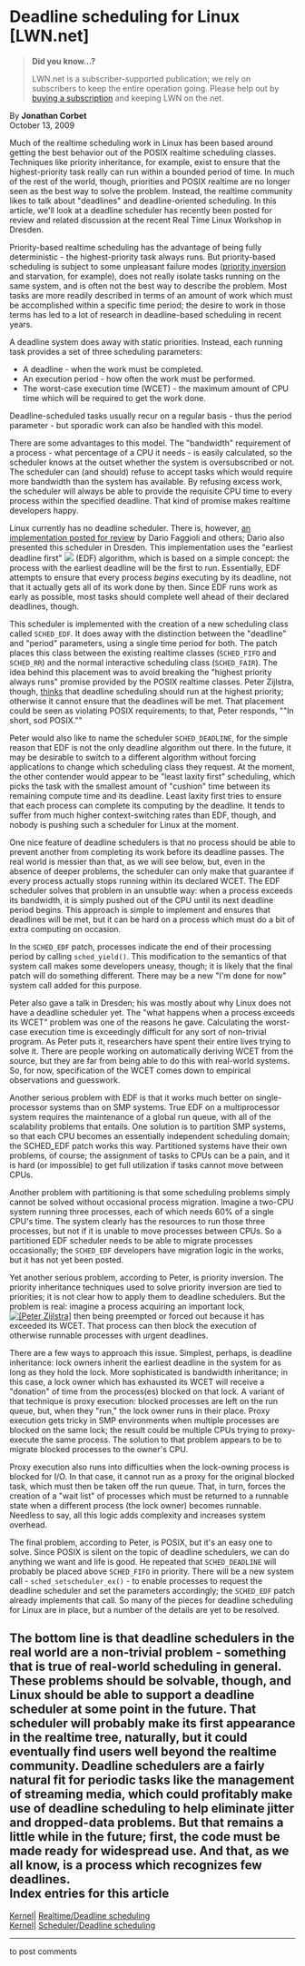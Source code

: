 # Deadline scheduling for Linux [LWN.net]

> **Did you know...?**
> 
> LWN.net is a subscriber-supported publication; we rely on subscribers to keep the entire operation going. Please help out by [buying a subscription](/Promo/nst-nag4/subscribe) and keeping LWN on the net. 

By **Jonathan Corbet**  
October 13, 2009 

Much of the realtime scheduling work in Linux has been based around getting the best behavior out of the POSIX realtime scheduling classes. Techniques like priority inheritance, for example, exist to ensure that the highest-priority task really can run within a bounded period of time. In much of the rest of the world, though, priorities and POSIX realtime are no longer seen as the best way to solve the problem. Instead, the realtime community likes to talk about "deadlines" and deadline-oriented scheduling. In this article, we'll look at a deadline scheduler has recently been posted for review and related discussion at the recent Real Time Linux Workshop in Dresden. 

Priority-based realtime scheduling has the advantage of being fully deterministic - the highest-priority task always runs. But priority-based scheduling is subject to some unpleasant failure modes ([priority inversion](http://en.wikipedia.org/wiki/Priority_inversion) and starvation, for example), does not really isolate tasks running on the same system, and is often not the best way to describe the problem. Most tasks are more readily described in terms of an amount of work which must be accomplished within a specific time period; the desire to work in those terms has led to a lot of research in deadline-based scheduling in recent years. 

A deadline system does away with static priorities. Instead, each running task provides a set of three scheduling parameters: 

  * A deadline - when the work must be completed. 
  * An execution period - how often the work must be performed. 
  * The worst-case execution time (WCET) - the maximum amount of CPU time which will be required to get the work done. 



Deadline-scheduled tasks usually recur on a regular basis - thus the period parameter - but sporadic work can also be handled with this model. 

There are some advantages to this model. The "bandwidth" requirement of a process - what percentage of a CPU it needs - is easily calculated, so the scheduler knows at the outset whether the system is oversubscribed or not. The scheduler can (and should) refuse to accept tasks which would require more bandwidth than the system has available. By refusing excess work, the scheduler will always be able to provide the requisite CPU time to every process within the specified deadline. That kind of promise makes realtime developers happy. 

Linux currently has no deadline scheduler. There is, however, [an implementation posted for review](http://lwn.net/Articles/353797/) by Dario Faggioli and others; Dario also presented this scheduler in Dresden. This implementation uses the "earliest deadline first" [![](https://static.lwn.net/images/conf/rtlws11/dario-faggioli-sm.jpg)](/Articles/356691/) (EDF) algorithm, which is based on a simple concept: the process with the earliest deadline will be the first to run. Essentially, EDF attempts to ensure that every process _begins_ executing by its deadline, not that it actually gets all of its work done by then. Since EDF runs work as early as possible, most tasks should complete well ahead of their declared deadlines, though. 

This scheduler is implemented with the creation of a new scheduling class called `SCHED_EDF`. It does away with the distinction between the "deadline" and "period" parameters, using a single time period for both. The patch places this class between the existing realtime classes (`SCHED_FIFO` and `SCHED_RR`) and the normal interactive scheduling class (`SCHED_FAIR`). The idea behind this placement was to avoid breaking the "highest priority always runs" promise provided by the POSIX realtime classes. Peter Zijlstra, though, [thinks](/Articles/356587/) that deadline scheduling should run at the highest priority; otherwise it cannot ensure that the deadlines will be met. That placement could be seen as violating POSIX requirements; to that, Peter responds, ""In short, sod POSIX."" 

Peter would also like to name the scheduler `SCHED_DEADLINE`, for the simple reason that EDF is not the only deadline algorithm out there. In the future, it may be desirable to switch to a different algorithm without forcing applications to change which scheduling class they request. At the moment, the other contender would appear to be "least laxity first" scheduling, which picks the task with the smallest amount of "cushion" time between its remaining compute time and its deadline. Least laxity first tries to ensure that each process can complete its computing by the deadline. It tends to suffer from much higher context-switching rates than EDF, though, and nobody is pushing such a scheduler for Linux at the moment. 

One nice feature of deadline schedulers is that no process should be able to prevent another from completing its work before its deadline passes. The real world is messier than that, as we will see below, but, even in the absence of deeper problems, the scheduler can only make that guarantee if every process actually stops running within its declared WCET. The EDF scheduler solves that problem in an unsubtle way: when a process exceeds its bandwidth, it is simply pushed out of the CPU until its next deadline period begins. This approach is simple to implement and ensures that deadlines will be met, but it can be hard on a process which must do a bit of extra computing on occasion. 

In the `SCHED_EDF` patch, processes indicate the end of their processing period by calling `sched_yield()`. This modification to the semantics of that system call makes some developers uneasy, though; it is likely that the final patch will do something different. There may be a new "I'm done for now" system call added for this purpose. 

Peter also gave a talk in Dresden; his was mostly about why Linux does not have a deadline scheduler yet. The "what happens when a process exceeds its WCET" problem was one of the reasons he gave. Calculating the worst-case execution time is exceedingly difficult for any sort of non-trivial program. As Peter puts it, researchers have spent their entire lives trying to solve it. There are people working on automatically deriving WCET from the source, but they are far from being able to do this with real-world systems. So, for now, specification of the WCET comes down to empirical observations and guesswork. 

Another serious problem with EDF is that it works much better on single-processor systems than on SMP systems. True EDF on a multiprocessor system requires the maintenance of a global run queue, with all of the scalability problems that entails. One solution is to partition SMP systems, so that each CPU becomes an essentially independent scheduling domain; the SCHED_EDF patch works this way. Partitioned systems have their own problems, of course; the assignment of tasks to CPUs can be a pain, and it is hard (or impossible) to get full utilization if tasks cannot move between CPUs. 

Another problem with partitioning is that some scheduling problems simply cannot be solved without occasional process migration. Imagine a two-CPU system running three processes, each of which needs 60% of a single CPU's time. The system clearly has the resources to run those three processes, but not if it is unable to move processes between CPUs. So a partitioned EDF scheduler needs to be able to migrate processes occasionally; the `SCHED_EDF` developers have migration logic in the works, but it has not yet been posted. 

Yet another serious problem, according to Peter, is priority inversion. The priority inheritance techniques used to solve priority inversion are tied to priorities; it is not clear how to apply them to deadline schedulers. But the problem is real: imagine a process acquiring an important lock, [![\[Peter Zijlstra\]](https://static.lwn.net/images/conf/rtlws11/peter-zijlstra-sm.jpg)](/Articles/356693/) then being preempted or forced out because it has exceeded its WCET. That process can then block the execution of otherwise runnable processes with urgent deadlines. 

There are a few ways to approach this issue. Simplest, perhaps, is deadline inheritance: lock owners inherit the earliest deadline in the system for as long as they hold the lock. More sophisticated is bandwidth inheritance; in this case, a lock owner which has exhausted its WCET will receive a "donation" of time from the process(es) blocked on that lock. A variant of that technique is proxy execution: blocked processes are left on the run queue, but, when they "run," the lock owner runs in their place. Proxy execution gets tricky in SMP environments when multiple processes are blocked on the same lock; the result could be multiple CPUs trying to proxy-execute the same process. The solution to that problem appears to be to migrate blocked processes to the owner's CPU. 

Proxy execution also runs into difficulties when the lock-owning process is blocked for I/O. In that case, it cannot run as a proxy for the original blocked task, which must then be taken off the run queue. That, in turn, forces the creation of a "wait list" of processes which must be returned to a runnable state when a different process (the lock owner) becomes runnable. Needless to say, all this logic adds complexity and increases system overhead. 

The final problem, according to Peter, is POSIX, but it's an easy one to solve. Since POSIX is silent on the topic of deadline schedulers, we can do anything we want and life is good. He repeated that `SCHED_DEADLINE` will probably be placed above `SCHED_FIFO` in priority. There will be a new system call - `sched_setscheduler_ex()` \- to enable processes to request the deadline scheduler and set the parameters accordingly; the `SCHED_EDF` patch already implements that call. So many of the pieces for deadline scheduling for Linux are in place, but a number of the details are yet to be resolved. 

The bottom line is that deadline schedulers in the real world are a non-trivial problem - something that is true of real-world scheduling in general. These problems should be solvable, though, and Linux should be able to support a deadline scheduler at some point in the future. That scheduler will probably make its first appearance in the realtime tree, naturally, but it could eventually find users well beyond the realtime community. Deadline schedulers are a fairly natural fit for periodic tasks like the management of streaming media, which could profitably make use of deadline scheduling to help eliminate jitter and dropped-data problems. But that remains a little while in the future; first, the code must be made ready for widespread use. And that, as we all know, is a process which recognizes few deadlines.  
Index entries for this article  
---  
[Kernel](/Kernel/Index)| [Realtime/Deadline scheduling](/Kernel/Index#Realtime-Deadline_scheduling)  
[Kernel](/Kernel/Index)| [Scheduler/Deadline scheduling](/Kernel/Index#Scheduler-Deadline_scheduling)  
  


* * *

to post comments 
